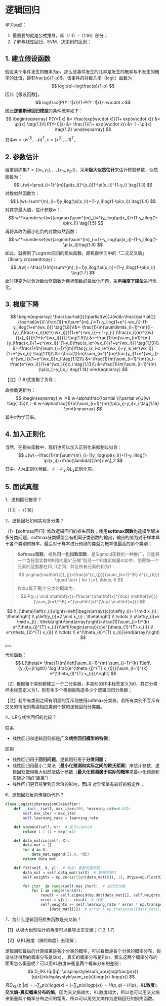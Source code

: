 # 逻辑回归

学习大纲：

1. 最重要的就是公式推导，即（1.1）-（1.16）部分；
2. 了解与线性回归、SVM、决策树的区别；



## 1. 建立假设函数

假设某个事件发生的概率为$p$，那么该事件发生的几率是发生的概率与不发生的概率的比值，即$\frac{p}{1-p}$，该事件的对数几率（logit）函数为：
$$
logit(p)=log\frac{p}{1-p}
$$
因此【假设函数】，
$$
log\frac{P(Y=1|x)}{1-P(Y=1|x)}=w\cdot x
$$
因此**逻辑斯谛回归模型**的条件概率如下：
$$
\begin{eqnarray}
P(Y=1|x) &= \frac{exp(w\cdot x)}{1+ exp(w\cdot x)} &= \pi{x} \tag{1.1}\\
 P(Y=0|x) &= \frac{1}{1+ exp(w\cdot x)} &= 1 - \pi{x} \tag{1.2}
\end{eqnarray}
$$

其中$w=(w^{(1)},...b)^T,x=(x^{(1)},...1)^T$。



## 2. 参数估计

给定训练集$T=\{(x_1,y_1),...,(x_m,y_m)\}$，采用**极大似然估计**来估计模型参数，似然函数为：
$$
L(w)=\prod_{i=1}^{m}[\pi(x_i)]^{y_i}[1-\pi(x_i)]^{1-y_i} \tag{1.3}
$$
对数似然函数为：
$$
L(w)=\sum^{m}_{i=1}y_ilog(\pi(x_i))+(1-y_i)log(1-\pi(x_i)) \tag{1.4}
$$
对其求最大值，估计参数$w$：
$$
w^*=\underset{w}{argmax}\sum^{m}_{i=1}y_ilog(\pi(x_i))+(1-y_i)log(1-\pi(x_i)) \tag{1.5}
$$
再将其改为最小化负的对数似然函数：
$$
w^*=\underset{w}{argmin}\sum^{m}_{i=1}-y_ilog(\pi(x_i))-(1-y_i)log(1-\pi(x_i))\tag{1.6}
$$
如此，就得到了Logistic回归的损失函数，即机器学习中的「二元交叉熵」（Binary crossentropy）：
$$
J(w)=-\frac{1}{m}\sum^{m}_{i=1}y_ilog(\pi(x_i))+(1-y_i)log(1-\pi(x_i)) \tag{1.7}
$$
此时转变为以负对数似然函数为目标函数的最优化问题，采用**梯度下降法**进行优化。



## 3. 梯度下降

$$
\begin{eqnarray}
\frac{\partial{}}{\partial{w}}J(w)&=\frac{\partial{}}{\partial{w}}[-\frac{1}{m}\sum^{m}_{i=1}-y_ilog(1+e^{-wx_i})-(1-y_i)log(1+e^{wx_i})] \tag{1.8}\\&=-\frac{1}{m}\sum\limits_{i=1}^{m}{[-{y}_i\frac{-x_i{{e}^{-wx_i}}}{1+e^{-wx_i}}-( 1-y_{i} )\frac{x_i{{e}^{{w}{{x}_i}}}}{1+{e^{wx_i}}}}] \tag{1.9}\\
&=-\frac{1}{m}\sum_{i=1}^{m}[y_i\frac{x_i}{1+e^{wx_i}}-(1-y_i)\frac{x_ie^{wx_i}}{1+e^{wx_i}}] \tag{1.10}\\
&=-\frac{1}{m}\sum_{i=1}^{m}\frac{y_ix_i-x_ie^{wx_i}+y_ix_ie^{wx_i}}{1+e^{wx_i}} \tag{1.11}\\
&=-\frac{1}{m}\sum_{i=1}^{m}\frac{y_i(1+e^{wx_i})-e^{wx_i}}{1+e^{wx_i}}x_i \tag{1.12}\\
&=-\frac{1}{m}\sum_{i=1}^{m}(y_i-\frac{e^{wx_i}}{1+e^{wx_i}})x_i \tag{1.13}\\
&=\frac{1}{m}\sum_{i=1}^{m}(\pi(x_i)-y_i)x_i \tag{1.14}
\end{eqnarray}
$$

【注】\(1.8\)式提取了负号；

故参数更新为：
$$
\begin{eqnarray}
w :=& w-\alpha\frac{\partial }{\partial w}J(w) \tag{1.15}\\
:=& w-\alpha\frac{1}{m}\sum_{i=1}^{m}(\pi(x_i)-y_i)x_i \tag{1.16}
\end{eqnarray}
$$
其中$\alpha$为学习率。



## 4. 加入正则化

当然，在损失函数中，我们也可以加入正则化来抑制过拟合：
$$
J(w)=-\frac{1}{m}\sum^{m}_{i=1}y_ilog(\pi(x_i))+(1-y_i)log(1-\pi(x_i))+\frac{\lambda}{2m}\|w\|_2
$$
其中，$\lambda$为正则化参数，$\|\cdot\|_2为L_2$正则化项。





## 5. 面试真题

1、逻辑回归推导？

（1.1）-（1.16）



2、逻辑回归如何实现多分类？

（1）【softmax回归】修改逻辑回归的损失函数；使用**softmax函数**构造模型解决多分类问题，softmax分类模型会有相同于类别数的输出，输出的值为对于样本属于各个类别的概率，最后对于样本进行预测的类型为概率值最高的那个类别；

> **Softmax函数**，或称**归一化指数函数**，是Sigmoid函数的一种推广，它能将一个含任意实数的K维向量$\mathbf{z}$“压缩”到另一个K维实向量$\sigma(\mathbf{z})$中，使得每一个元素的范围都在$(0,1)$之间，并且所有元素的和为1：
> $$
> \sigma(\mathbf{z})_{j}=\frac{e^{z_{j}}}{\sum_{k=1}^{K} e^{z_{k}}} \quad \text { for } j=1, \ldots, K
> $$
> 样本$x$属于第$j$个分类的概率为：
> $$
> P(y=j \mid \mathbf{x})=\frac{e^{\mathbf{x}^{\top} \mathbf{w}}}{\sum_{k=1}^{K} e^{\mathbf{x}^{\top} \mathbf{w}}}
> $$

$$
h_{\theta}\left(x_{i}\right)=\left[\begin{array}{c}p\left(y_{i}=1 \mid x_{i} ; \theta\right) \\ p\left(y_{i}=2 \mid x_{i} ; \theta\right) \\ \vdots \\ p\left(y_{i}=k \mid x_{i} ; \theta\right)\end{array}\right]=\frac{1}{\sum_{j=1}^{k} e^{\theta_{j}^{T} x_{i}}}\left[\begin{array}{c}e^{\theta_{1}^{T} x_{i}} \\ e^{\theta_{2}^{T} x_{i}} \\ \vdots \\ e^{\theta_{k}^{T} x_{i}}\end{array}\right]
$$

<img src="https://pic3.zhimg.com/80/v2-fe260e1336f1c75a51445e06b8e6d9a2_1440w.jpg" alt="img" style="zoom:50%;" />

代价函数：
$$
L(\theta)=-\frac{1}{m}\left[\sum_{i=1}^{m} \sum_{j=1}^{k} 1\left\{y_{i}=j\right\} \log \frac{e^{\theta_{j}^{T} x_{i}}}{\sum_{l=1}^{k} e^{\theta_{l}^{T} x_{i}}}\right]
$$


（2）根据每个类别都建立一个二分类器，本类别的样本标签定义为0，其它分类样本标签定义为1，则有多少个类别就构造多少个逻辑回归分类器；

【注】若所有类别之间有明显的互斥则使用softmax分类器，若所有类别不互斥有交叉的情况则构造相应类别个数的逻辑回归分类器。



4、LR与线性回归的比较？

联系：

- 线性回归和逻辑回归都是**广义线性回归模型的特例**；

区别：

- 线性回归用于**回归问题**，逻辑回归用于**分类问题**；
- 线性回归用最小二乘法（**最小化预测和实际之间的欧氏距离**）来估计参数，逻辑回归使用极大似然法估计参数（**最大化预测属于实际的概率**来最小化预测和实际之间的“距离”）；
- 线性回归更容易受到异常值的影响，而LR 对异常值有较好的稳定性；



6、逻辑回归反向传播伪代码？

```python
class LogisticReressionClassifier:
    def __init__(self, max_iter=200, learning_rate=0.01):
        self.max_iter = max_iter
        self.learning_rate = learning_rate

    def sigmoid(self, x):  # 定义sigmoid
        return 1 / (1 + exp(-x))

    def data_matrix(self, X):
        data_mat = []
        for d in X:
            data_mat.append([1.0, *d])
        return data_mat

    def fit(self, X, y):  # 拟合，更新权重参数
        data_mat = self.data_matrix(X)  # 矩阵的转化
        self.weights = np.zeros((len(data_mat[0]), 1), dtype=np.float32)  # 建立初始权重参数

        for iter_ in range(self.max_iter):  # 迭代的次数
            for i in range(len(X)):
                result = self.sigmoid(np.dot(data_mat[i], self.weights))
                error = y[i] - result  # 误差
                self.weights += self.learning_rate * error * np.transpose(
                    [data_mat[i]])  # error * np.transpose([data_mat[i]]) 表示梯度
```



7、为什么逻辑回归损失函数是交叉熵？

【1】从极大似然估计的角度可以推导出交叉熵；（1.3-1.7）

【2】从KL散度（熵的角度）去理解；

逻辑回归最后的计算结果是各个分类的概率，可以看做是各个分类的概率分布，假设估计得到的概率分布是Q(x)， 真实的概率分布是P(x)，那么这两个概率分布的距离怎么衡量呢？可以用KL散度来衡量两个概率分布的差别：
$$
D_{KL}(p||q)=\displaystyle\sum_xp(x)log\frac{p(x)}{q(x)}=\displaystyle\sum_xp(x)(logp(x)-logq(x))
$$
且$D_{KL}(p||q)=-\displaystyle\sum_xp(x)logq(x)-(-\displaystyle\sum_xp(x)logp(x))=H(p,q)-H(p)$，**KL散度=交叉熵-真实概率分布的熵**，因为交叉熵越大，KL散度越大，所以也可以用交叉熵来衡量两个概率分布之间的距离，所以可以用交叉熵作为逻辑回归的损失函数。
